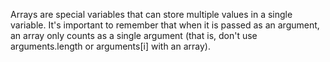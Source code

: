 Arrays are special variables that can store multiple values in a single variable.  It's important to remember that when it is passed as an argument, an array only counts as a single argument (that is, don't use arguments.length or arguments[i] with an array).